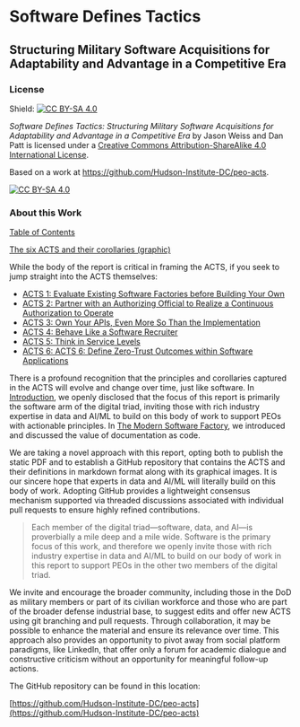 # Software Defines Tactics
## Structuring Military Software Acquisitions for Adaptability and Advantage in a Competitive Era

### License
Shield: [![CC BY-SA 4.0][cc-by-sa-shield]][cc-by-sa]

_Software Defines Tactics: Structuring Military Software Acquisitions for Adaptability and Advantage in a Competitive 
Era_ by Jason Weiss and Dan Patt is licensed under a 
[Creative Commons Attribution-ShareAlike 4.0 International License][cc-by-sa].

Based on a work at https://github.com/Hudson-Institute-DC/peo-acts. 

[![CC BY-SA 4.0][cc-by-sa-image]][cc-by-sa]

[cc-by-sa]: http://creativecommons.org/licenses/by-sa/4.0/
[cc-by-sa-image]: https://licensebuttons.net/l/by-sa/4.0/88x31.png
[cc-by-sa-shield]: https://img.shields.io/badge/License-CC%20BY--SA%204.0-lightgrey.svg

### About this Work

[Table of Contents](toc.md)

[The six ACTS and their corollaries (graphic)](images/figure-1.png)

While the body of the report is critical in framing the ACTS, if you seek to jump straight into the ACTS themselves:

* [ACTS 1: Evaluate Existing Software Factories before Building Your Own](acts-1.md)
* [ACTS 2: Partner with an Authorizing Official to Realize a Continuous Authorization to Operate](acts-2.md)
* [ACTS 3: Own Your APIs, Even More So Than the Implementation](acts-3.md)
* [ACTS 4: Behave Like a Software Recruiter](acts-4.md)
* [ACTS 5: Think in Service Levels](acts-5.md)
* [ACTS 6: ACTS 6: Define Zero-Trust Outcomes within Software Applications](acts-6.md)

There is a profound recognition that the principles and corollaries captured in the ACTS will evolve and change over 
time, just like software. In [Introduction](introduction.md), we openly disclosed that the focus of this report is 
primarily the software arm of the digital triad, inviting those with rich industry expertise in data and AI/ML to build 
on this body of work to support PEOs with actionable principles. In 
[The Modern Software Factory](modern-software-factory.md), we introduced and discussed the value of documentation as 
code.

We are taking a novel approach with this report, opting both to publish the static PDF and to establish a GitHub 
repository that contains the ACTS and their definitions in markdown format along with its graphical images. It is our 
sincere hope that experts in data and AI/ML will literally build on this body of work. Adopting GitHub provides a 
lightweight consensus mechanism supported via threaded discussions associated with individual pull requests to ensure 
highly refined contributions.

> Each member of the digital triad—software, data, and AI—is proverbially a mile deep and a mile wide. Software is the 
> primary focus of this work, and therefore we openly invite those with rich industry expertise in data and AI/ML to 
> build on our body of work in this report to support PEOs in the other two members of the digital triad.

We invite and encourage the broader community, including those in the DoD as military members or part of its civilian 
workforce and those who are part of the broader defense industrial base, to suggest edits and offer new ACTS using git 
branching and pull requests. Through collaboration, it may be possible to enhance the material and ensure its relevance 
over time. This approach also provides an opportunity to pivot away from social platform paradigms, like LinkedIn, that 
offer only a forum for academic dialogue and constructive criticism without an opportunity for meaningful follow-up 
actions.


The GitHub repository can be found in this location: 

[https://github.com/Hudson-Institute-DC/peo-acts](https://github.com/Hudson-Institute-DC/peo-acts)

